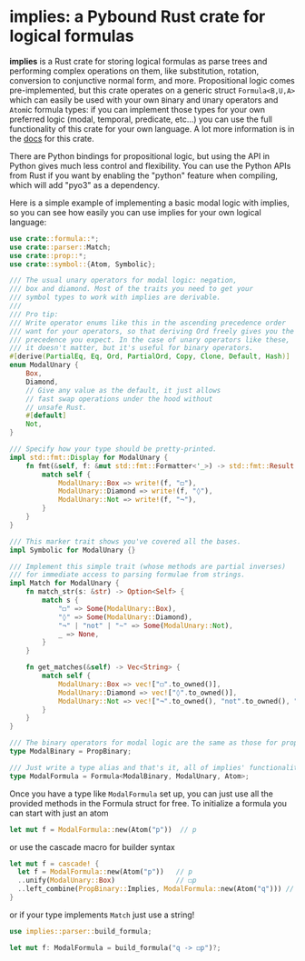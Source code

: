 # implies: a Pybound Rust crate for logical formulas

**implies** is a Rust crate for storing logical formulas as parse trees and performing complex operations on them,
like substitution, rotation, conversion to conjunctive normal form, and more. Propositional logic comes pre-implemented, 
but this crate operates on a generic struct `Formula<B,U,A>` which can easily be used with your own `B`inary and `U`nary
operators and `Atom`ic formula types: if you can implement those types for your own preferred logic (modal, temporal, 
predicate, etc...) you can use the full functionality of this crate for your own language. A lot more information is in
the [docs](https://docs.rs/implies/0.2.1-alpha/implies) for this crate.

There are Python bindings for propositional logic, but using the API in Python gives much less control and flexibility.
You can use the Python APIs from Rust if you want by enabling the "python" feature when compiling, which will add "pyo3" as a dependency.

Here is a simple example of implementing a basic modal logic with implies, so you can see how easily you can use implies for your own logical language:

```rust
use crate::formula::*;
use crate::parser::Match;
use crate::prop::*;
use crate::symbol::{Atom, Symbolic};

/// The usual unary operators for modal logic: negation,
/// box and diamond. Most of the traits you need to get your
/// symbol types to work with implies are derivable.
///
/// Pro tip:
/// Write operator enums like this in the ascending precedence order
/// want for your operators, so that deriving Ord freely gives you the
/// precedence you expect. In the case of unary operators like these,
/// it doesn't matter, but it's useful for binary operators.
#[derive(PartialEq, Eq, Ord, PartialOrd, Copy, Clone, Default, Hash)]
enum ModalUnary {
    Box,
    Diamond,
    // Give any value as the default, it just allows
    // fast swap operations under the hood without
    // unsafe Rust.
    #[default]
    Not,
}

/// Specify how your type should be pretty-printed.
impl std::fmt::Display for ModalUnary {
    fn fmt(&self, f: &mut std::fmt::Formatter<'_>) -> std::fmt::Result {
        match self {
            ModalUnary::Box => write!(f, "◻"),
            ModalUnary::Diamond => write!(f, "◊"),
            ModalUnary::Not => write!(f, "¬"),
        }
    }
}

/// This marker trait shows you've covered all the bases.
impl Symbolic for ModalUnary {}

/// Implement this simple trait (whose methods are partial inverses)
/// for immediate access to parsing formulae from strings.
impl Match for ModalUnary {
    fn match_str(s: &str) -> Option<Self> {
        match s {
            "◻" => Some(ModalUnary::Box),
            "◊" => Some(ModalUnary::Diamond),
            "¬" | "not" | "~" => Some(ModalUnary::Not),
            _ => None,
        }
    }

    fn get_matches(&self) -> Vec<String> {
        match self {
            ModalUnary::Box => vec!["◻".to_owned()],
            ModalUnary::Diamond => vec!["◊".to_owned()],
            ModalUnary::Not => vec!["¬".to_owned(), "not".to_owned(), "~".to_owned()],
        }
    }
}

/// The binary operators for modal logic are the same as those for propositional.
type ModalBinary = PropBinary;

/// Just write a type alias and that's it, all of implies' functionality for free.
type ModalFormula = Formula<ModalBinary, ModalUnary, Atom>;
```

Once you have a type like `ModalFormula` set up, you can just use all the provided methods
in the Formula struct for free. To initialize a formula you can start with just an atom

```rust
let mut f = ModalFormula::new(Atom("p"))  // p
```

or use the cascade macro for builder syntax

```rust
let mut f = cascade! {
  let f = ModalFormula::new(Atom("p"))   // p
  ..unify(ModalUnary::Box)               // ◻p
  ..left_combine(PropBinary::Implies, ModalFormula::new(Atom("q"))) // q -> ◻p
}
```

or if your type implements `Match` just use a string!

```rust
use implies::parser::build_formula;

let mut f: ModalFormula = build_formula("q -> ◻p")?;
```